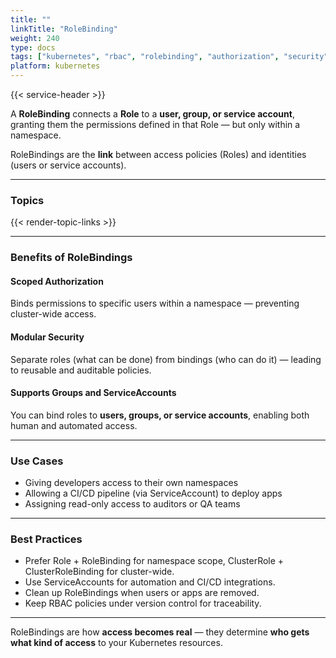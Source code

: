 ```yaml
---
title: ""
linkTitle: "RoleBinding"
weight: 240
type: docs
tags: ["kubernetes", "rbac", "rolebinding", "authorization", "security"]
platform: kubernetes
---
```


{{< service-header >}}

A **RoleBinding** connects a **Role** to a **user, group, or service account**, granting them the permissions defined in that Role — but only within a namespace.

RoleBindings are the **link** between access policies (Roles) and identities (users or service accounts).

---

### Topics

{{< render-topic-links >}}

---

### Benefits of RoleBindings

#### Scoped Authorization

Binds permissions to specific users within a namespace — preventing cluster-wide access.

#### Modular Security

Separate roles (what can be done) from bindings (who can do it) — leading to reusable and auditable policies.

#### Supports Groups and ServiceAccounts

You can bind roles to **users, groups, or service accounts**, enabling both human and automated access.

---

### Use Cases

- Giving developers access to their own namespaces
- Allowing a CI/CD pipeline (via ServiceAccount) to deploy apps
- Assigning read-only access to auditors or QA teams

---

### Best Practices

- Prefer Role + RoleBinding for namespace scope, ClusterRole + ClusterRoleBinding for cluster-wide.
- Use ServiceAccounts for automation and CI/CD integrations.
- Clean up RoleBindings when users or apps are removed.
- Keep RBAC policies under version control for traceability.

---

RoleBindings are how **access becomes real** — they determine **who gets what kind of access** to your Kubernetes resources.
